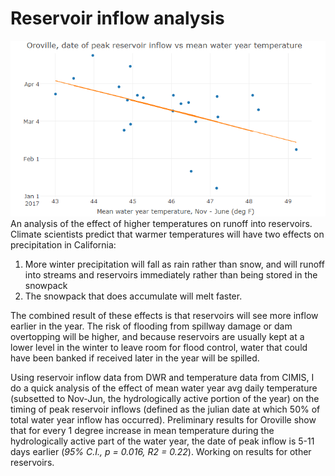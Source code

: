 # Reservoir inflow analysis
<img src="Capture.PNG">
An analysis of the effect of higher temperatures on runoff into reservoirs. Climate scientists predict that warmer temperatures will have two effects on precipitation in California:

1. More winter precipitation will fall as rain rather than snow, and will runoff into streams and reservoirs immediately rather than being stored in the snowpack
2. The snowpack that does accumulate will melt faster.

The combined result of these effects is that reservoirs will see more inflow earlier in the year. The risk of flooding from spillway damage or dam overtopping will be higher, and because reservoirs are usually kept at a lower level in the winter to leave room for flood control, water that could have been banked if received later in the year will be spilled.

Using reservoir inflow data from DWR and temperature data from CIMIS, I do a quick analysis of the effect of mean water year avg daily temperature (subsetted to Nov-Jun, the hydrologically active portion of the year) on the timing of peak reservoir inflows (defined as the julian date at which 50% of total water year inflow has occurred). Preliminary results for Oroville show that for every 1 degree increase in mean temperature during the hydrologically active part of the water year, the date of peak inflow is 5-11 days earlier (*95% C.I., p = 0.016, R2 = 0.22*). Working on results for other reservoirs.
